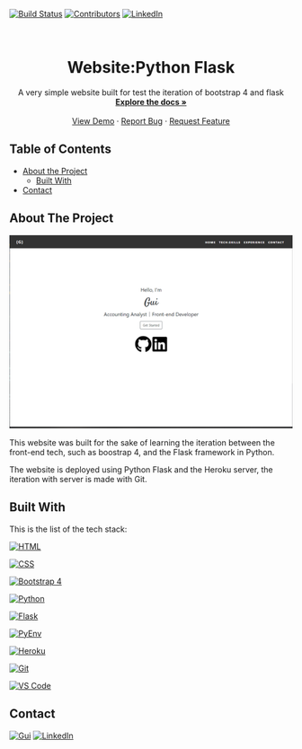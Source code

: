 <!-- PROJECT SHIELDS -->
[![Build Status][build-shield]]()
[![Contributors][contributors-shield]]()
[![LinkedIn][linkedin-shield]][linkedin-url]



<!-- PROJECT LOGO -->
<br />
<p align="center">
  <a href="https://github.com/guiaramos/website-Python-Flask.git>
    <img src="" alt="Logo" width="80" height="80">
  </a>

  <h1 align="center">Website:Python Flask</h1>

  <p align="center">
    A very simple website built for test the iteration of bootstrap 4 and flask
    <br />
    <a href="https://github.com/guiaramos/website-Python-Flask.git"><strong>Explore the docs »</strong></a>
    <br />
    <br />
    <a href="https://guiaramos.herokuapp.com/">View Demo</a>
    ·
    <a href="https://github.com/guiaramos/website-Python-Flask.git/issues">Report Bug</a>
    ·
    <a href="https://github.com/guiaramos/website-Python-Flask.git/issues">Request Feature</a>
  </p>
</p>


<!-- TABLE OF CONTENTS -->
## Table of Contents

* [About the Project](#about-the-project)
  * [Built With](#built-with)
* [Contact](#contact)


<!-- ABOUT THE PROJECT -->
## **About The Project**

![webmaps-volcanoes][product-screenshot]

This website was built for the sake of learning the iteration between the front-end tech, such as boostrap 4, and the Flask framework in Python.

The website is deployed using Python Flask and the Heroku server, the iteration with server is made with Git.

## Built With
This is the list of the tech stack:

[![HTML][HTML-shield]][HTML-url]

[![CSS][CSS-shield]][CSS-url]

[![Bootstrap 4][Bootstrap4-shield]][Bootstrap4-url]

[![Python][Python-shield]][Python-url]

[![Flask][Flask-shield]][Flask-url]

[![PyEnv][PyEnv-shield]][PyEnv-url]

[![Heroku][Heruko-shield]][Heruko-url] 

[![Git][Git-shield]][Git-url]

[![VS Code][VSCode-shield]][VScode-url]

<!-- CONTACT -->
## Contact

[![Gui][Gui-shield]][Gui-url]
[![LinkedIn][linkedin-shield]][linkedin-url]


<!-- MARKDOWN LINKS & IMAGES -->

[Bootstrap4-shield]: https://img.shields.io/badge/Bootstrap%204-front--end%20framework-blue.svg?logo=Bootstrap
[CSS-shield]: https://img.shields.io/badge/CSS3-front--end-blue.svg?logo=CSS3
[PyEnv-shield]: https://img.shields.io/badge/Python_Virtual_Envoriment-database-red.svg?logo=Python
[Heruko-shield]: https://img.shields.io/badge/Heroku-server-success.svg?logo=Heroku
[Git-shield]: https://img.shields.io/badge/Git-version_control-success.svg?logo=Git
[build-shield]: https://img.shields.io/badge/build-passing-brightgreen.svg?style=flat-square
[contributors-shield]: https://img.shields.io/badge/contributors-1-orange.svg?style=flat-square
[license-shield]: https://img.shields.io/badge/license-MIT-blue.svg?style=flat-square
[linkedin-shield]: https://img.shields.io/badge/-LinkedIn-black.svg?style=flat-square&logo=linkedin&colorB=555
[VSCode-shield]:https://img.shields.io/badge/Visual%20Studio%20Code-code%20editor-lightgrey.svg?logo=visual-studio-code
[Python-shield]:https://img.shields.io/badge/Python-back--end-red.svg?logo=Python
[Hosts-shield]:https://img.shields.io/badge/-Hosts-lightgrey.svg?logo=internet-explorer
[Gui-shield]:https://img.shields.io/badge/Guilherme%20Ramos-e--Mail-lightgrey.svg
[HTML-shield]:https://img.shields.io/badge/HTML5-front--end-blue.svg?logo=HTML5
[TXT-shield]:https://img.shields.io/badge/-TXT-lightgrey.svg?logo=sublime-text
[Flask-shield]:https://img.shields.io/badge/Flask-python_framework-red.svg?logo=Python
[Datetime-shield]:https://img.shields.io/badge/-Datetime-lightgrey.svg?logo=Python

[Bootstrap4-url]: https://getbootstrap.com/
[CSS-url]: http://www.css3.info/
[PyEnv-url]: https://docs.python.org/3/tutorial/venv.html
[Heruko-url]: https://heroku.com/
[Git-url]: https://git-scm.com/
[linkedin-url]: https://www.linkedin.com/in/guilhermearamos/
[VScode-url]:https://code.visualstudio.com/docs
[Python-url]:https://docs.python.org/3/
[Hosts-url]:https://www.howtogeek.com/howto/27350/beginner-geek-how-to-edit-your-hosts-file/
[Gui-url]:gui_aramos@outlook.com
[HTML-url]:https://www.w3schools.com/html/html5_intro.asp
[TXT-url]: https://en.wikipedia.org/wiki/Comma-separated_values
[Flask-url]:http://flask.pocoo.org/
[Datetime-url]:https://docs.python.org/3/library/datetime.html

[product-screenshot]: static\img\product-img.png